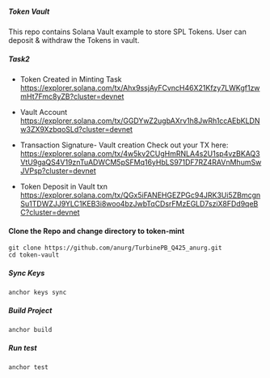 ##### Token Vault

This repo contains Solana Vault example to store SPL Tokens. User can deposit & withdraw the  Tokens in vault.

##### Task2
- Token Created in Minting Task 
https://explorer.solana.com/tx/Ahx9ssjAyFCvncH46X21Kfzy7LWKgf1zwmHt7Fmc8yZB?cluster=devnet

- Vault Account
https://explorer.solana.com/tx/GGDYwZ2ugbAXrv1h8JwRh1ccAEbKLDNw3ZX9XzbqoSLd?cluster=devnet

- Transaction Signature- Vault creation
Check out your TX here: https://explorer.solana.com/tx/4w5kv2CUgHmRNLA4s2U1sp4vzBKAQ3VtU9gaQS4V19znTuADWCM5pSFMq16yHbLS971DF7RZ4RAVnMhumSwJVPsp?cluster=devnet

- Token Deposit in Vault txn
https://explorer.solana.com/tx/QGx5iFANEHGEZPGc94JRK3Ui5ZBmcgnSu1TDWZJJ9YLC1KEB3i8woo4bzJwbTqCDsrFMzEGLD7sziX8FDd9qeBC?cluster=devnet


#### Clone the Repo and change directory to token-mint

```
git clone https://github.com/anurg/TurbinePB_Q425_anurg.git
cd token-vault
```

##### Sync Keys

```
anchor keys sync
```

##### Build Project

```
anchor build
```

##### Run test

```
anchor test
```
